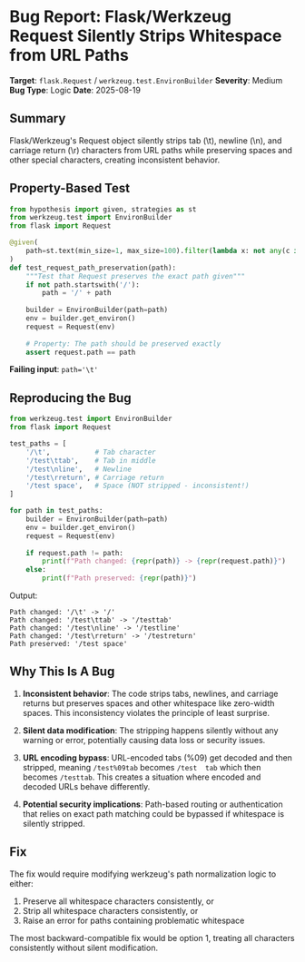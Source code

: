 # Bug Report: Flask/Werkzeug Request Silently Strips Whitespace from URL Paths

**Target**: `flask.Request` / `werkzeug.test.EnvironBuilder`
**Severity**: Medium
**Bug Type**: Logic
**Date**: 2025-08-19

## Summary

Flask/Werkzeug's Request object silently strips tab (\t), newline (\n), and carriage return (\r) characters from URL paths while preserving spaces and other special characters, creating inconsistent behavior.

## Property-Based Test

```python
from hypothesis import given, strategies as st
from werkzeug.test import EnvironBuilder
from flask import Request

@given(
    path=st.text(min_size=1, max_size=100).filter(lambda x: not any(c in x for c in ['\0']))
)
def test_request_path_preservation(path):
    """Test that Request preserves the exact path given"""
    if not path.startswith('/'):
        path = '/' + path
    
    builder = EnvironBuilder(path=path)
    env = builder.get_environ()
    request = Request(env)
    
    # Property: The path should be preserved exactly
    assert request.path == path
```

**Failing input**: `path='\t'`

## Reproducing the Bug

```python
from werkzeug.test import EnvironBuilder
from flask import Request

test_paths = [
    '/\t',           # Tab character
    '/test\ttab',    # Tab in middle
    '/test\nline',   # Newline
    '/test\rreturn', # Carriage return
    '/test space',   # Space (NOT stripped - inconsistent!)
]

for path in test_paths:
    builder = EnvironBuilder(path=path)
    env = builder.get_environ()
    request = Request(env)
    
    if request.path != path:
        print(f"Path changed: {repr(path)} -> {repr(request.path)}")
    else:
        print(f"Path preserved: {repr(path)}")
```

Output:
```
Path changed: '/\t' -> '/'
Path changed: '/test\ttab' -> '/testtab'
Path changed: '/test\nline' -> '/testline'  
Path changed: '/test\rreturn' -> '/testreturn'
Path preserved: '/test space'
```

## Why This Is A Bug

1. **Inconsistent behavior**: The code strips tabs, newlines, and carriage returns but preserves spaces and other whitespace like zero-width spaces. This inconsistency violates the principle of least surprise.

2. **Silent data modification**: The stripping happens silently without any warning or error, potentially causing data loss or security issues.

3. **URL encoding bypass**: URL-encoded tabs (%09) get decoded and then stripped, meaning `/test%09tab` becomes `/test	tab` which then becomes `/testtab`. This creates a situation where encoded and decoded URLs behave differently.

4. **Potential security implications**: Path-based routing or authentication that relies on exact path matching could be bypassed if whitespace is silently stripped.

## Fix

The fix would require modifying werkzeug's path normalization logic to either:
1. Preserve all whitespace characters consistently, or
2. Strip all whitespace characters consistently, or
3. Raise an error for paths containing problematic whitespace

The most backward-compatible fix would be option 1, treating all characters consistently without silent modification.